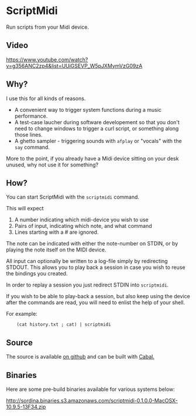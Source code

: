 # ScriptMidi

Run scripts from your Midi device.


## Video

<https://www.youtube.com/watch?v=g356ANC2zp4&list=UUiGSEVP_W5pJXMymVzG09zA>


## Why?

I use this for all kinds of reasons.

* A convenient way to trigger system functions during a music performance.
* A test-case laucher during software developement so that you don't need to change windows to trigger a curl script, or something along those lines.
* A ghetto sampler - triggering sounds with `afplay` or "vocals" with the `say` command.

More to the point, if you already have a Midi device sitting on your desk unused, why not use it for something?


## How?

You can start ScriptMidi with the `scriptmidi` command.

This will expect

1) A number indicating which midi-device you wish to use
2) Pairs of input, indicating which note, and what command
3) Lines starting with a # are ignored.

The note can be indicated with either the note-number on STDIN, or by playing
the note itself on the MIDI device.

All input can optionally be written to a log-file simply by redirecting STDOUT.
This allows you to play back a session in case you wish to reuse the bindings
you created.

In order to replay a session you just redirect STDIN into `scriptmidi`.

If you wish to be able to play-back a session, but also keep using the device
after the commands are read, you will need to enlist the help of your shell.

For example:

		(cat history.txt ; cat) | scriptmidi


## Source

The source is available [on github](https://github.com/sordina/ScriptMidi) and can be built with [Cabal.](https://www.haskell.org/cabal/)


## Binaries

Here are some pre-build binaries available for various systems below:

<http://sordina.binaries.s3.amazonaws.com/scriptmidi-0.1.0.0-MacOSX-10.9.5-13F34.zip>

